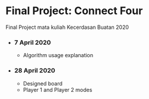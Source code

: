 # Final Project: Connect Four
Final Project mata kuliah Kecerdasan Buatan 2020

- ### 7 April 2020
    - Algorithm usage explanation

- ### 28 April 2020
    - Designed board
    - Player 1 and Player 2 modes